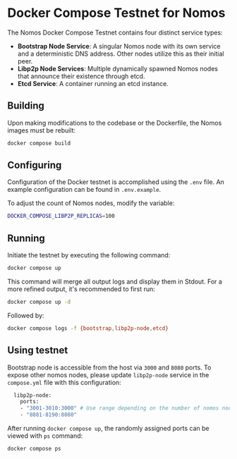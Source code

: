 # Docker Compose Testnet for Nomos

The Nomos Docker Compose Testnet contains four distinct service types:

- **Bootstrap Node Service**: A singular Nomos node with its own service and a deterministic DNS address. Other nodes utilize this as their initial peer.
- **Libp2p Node Services**: Multiple dynamically spawned Nomos nodes that announce their existence through etcd.
- **Etcd Service**: A container running an etcd instance.

## Building

Upon making modifications to the codebase or the Dockerfile, the Nomos images must be rebuilt:

```bash
docker compose build
```

## Configuring

Configuration of the Docker testnet is accomplished using the `.env` file. An example configuration can be found in `.env.example`.

To adjust the count of Nomos nodes, modify the variable:

```bash
DOCKER_COMPOSE_LIBP2P_REPLICAS=100
```

## Running

Initiate the testnet by executing the following command:

```bash
docker compose up
```

This command will merge all output logs and display them in Stdout. For a more refined output, it's recommended to first run:

```bash
docker compose up -d
```

Followed by:

```bash
docker compose logs -f {bootstrap,libp2p-node,etcd}
```

## Using testnet

Bootstrap node is accessible from the host via `3000` and `8080` ports. To expose other nomos nodes, please update `libp2p-node` service in the `compose.yml` file with this configuration:

```bash
  libp2p-node:
    ports:
    - "3001-3010:3000" # Use range depending on the number of nomos node replicas.
    - "8081-8190:8080"
```

After running `docker compose up`, the randomly assigned ports can be viewed with `ps` command:

```bash
docker compose ps 
```

